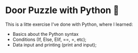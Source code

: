 # Door Puzzle with Python 🐍 #

This is a litte exercise I've done with Python, where I learned:
- Basics about the Python syntax
- Conditions (If, Else, Elif, ==, =, etc);
- Data input and printing (print and input);